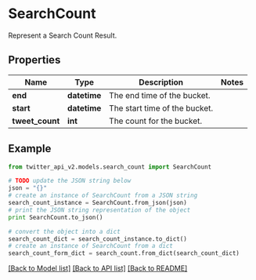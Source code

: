 # SearchCount

Represent a Search Count Result.

## Properties
Name | Type | Description | Notes
------------ | ------------- | ------------- | -------------
**end** | **datetime** | The end time of the bucket. | 
**start** | **datetime** | The start time of the bucket. | 
**tweet_count** | **int** | The count for the bucket. | 

## Example

```python
from twitter_api_v2.models.search_count import SearchCount

# TODO update the JSON string below
json = "{}"
# create an instance of SearchCount from a JSON string
search_count_instance = SearchCount.from_json(json)
# print the JSON string representation of the object
print SearchCount.to_json()

# convert the object into a dict
search_count_dict = search_count_instance.to_dict()
# create an instance of SearchCount from a dict
search_count_form_dict = search_count.from_dict(search_count_dict)
```
[[Back to Model list]](../README.md#documentation-for-models) [[Back to API list]](../README.md#documentation-for-api-endpoints) [[Back to README]](../README.md)


